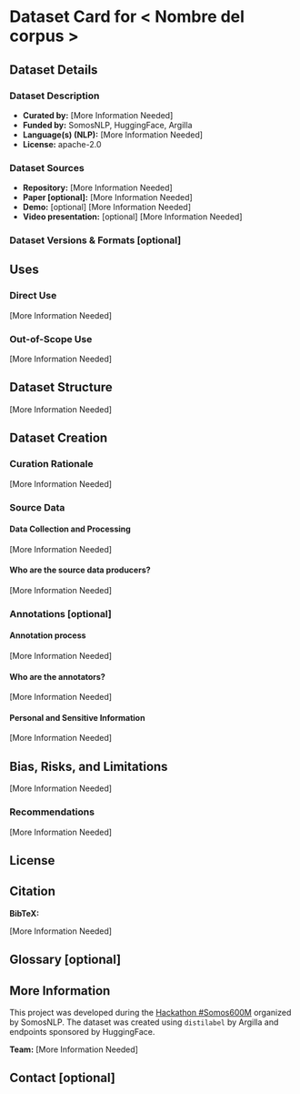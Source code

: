 <!--
Esta plantilla de Dataset Card es una adaptación de la de Hugging Face: https://github.com/huggingface/huggingface_hub/blob/main/src/huggingface_hub/templates/datasetcard_template.md

¿Cómo utilizar esta plantilla? Copia el contenido en el README.md del repo de tu dataset en el Hub de Hugging Face y rellena cada sección.

Para más información sobre cómo rellenar cada sección ver las docs: https://huggingface.co/docs/hub/datasets-cards y https://huggingface.co/docs/datasets/dataset_card

Para más información sobre la dataset card metadata ver: https://github.com/huggingface/hub-docs/blob/main/datasetcard.md?plain=1
-->

# Dataset Card for < Nombre del corpus >

<!-- Suele haber un nombre corto ("pretty name") para las URLs, tablas y demás y uno largo más descriptivo. Para crear el pretty name podéis utilizar acrónimos. -->

<!-- Resumen del corpus y motivación del proyecto (inc. los ODS relacionados). Esta sección es como el abstract. También se puede incluir aquí el logo del proyecto. -->

<!-- Si queréis incluir una versión de la Dataset Card en español, enlazarla aquí al principio (e.g. `README_es.md`).-->

## Dataset Details

### Dataset Description

<!-- Resumen del dataset. -->

- **Curated by:** [More Information Needed] <!-- Nombre de los miembros del equipo -->
- **Funded by:** SomosNLP, HuggingFace, Argilla <!-- Si contasteis con apoyo de otra entidad (e.g. vuestra universidad), añadidla aquí -->
- **Language(s) (NLP):** [More Information Needed] <!-- Enumerar las lenguas en las que se ha entrenado el modelo, especificando el país de origen. Utilizar códigos ISO. Por ejemplo: Spanish (`es-CL`, `es-ES`, `es-MX`), Catalan (`ca`), Quechua (`qu`).  -->
- **License:** apache-2.0 <!-- Elegid una licencia lo más permisiva posible teniendo en cuenta la licencia del model pre-entrenado y los datasets utilizados -->

### Dataset Sources

- **Repository:** [More Information Needed] <!-- Enlace al `main` del repo donde tengáis los scripts, i.e.: o del mismo repo del dataset en HuggingFace o a GitHub. -->
- **Paper [optional]:** [More Information Needed] <!-- Si vais a presentarlo a NAACL poned "WIP", "Comming soon!" o similar. Si no tenéis intención de presentarlo a ninguna conferencia ni escribir un preprint, eliminar. -->
- **Demo:** [optional] [More Information Needed] <!-- Enlace a la demo del dataset -->
- **Video presentation:** [optional] [More Information Needed] <!-- Enlace a vuestro vídeo de presentación en YouTube (están todos subidos aquí: https://www.youtube.com/playlist?list=PLTA-KAy8nxaASMwEUWkkTfMaDxWBxn-8J) -->

### Dataset Versions & Formats [optional]

<!-- Si tenéis varias versiones de vuestro dataset podéis combinarlas todas en un mismo repo y simplemente enlazar aquí los commits correspondientes. Ver ejemplo de https://huggingface.co/bertin-project/bertin-roberta-base-spanish -->

<!-- Si hay varias formatos del dataset (e.g. sin anotar, pregunta/respuesta, gemma) las podéis enumerar aquí. -->

## Uses

<!-- Address questions around how the dataset is intended to be used. -->

### Direct Use

<!-- This section describes suitable use cases for the dataset. -->

[More Information Needed]

### Out-of-Scope Use

<!-- This section addresses misuse, malicious use, and uses that the dataset will not work well for. -->

[More Information Needed]

## Dataset Structure

<!-- This section provides a description of the dataset fields, and additional information about the dataset structure such as criteria used to create the splits, relationships between data points, etc. -->

[More Information Needed]

## Dataset Creation

### Curation Rationale

<!-- Motivation for the creation of this dataset. -->

[More Information Needed]

### Source Data

<!-- This section describes the source data (e.g. news text and headlines, social media posts, translated sentences, ...). -->

#### Data Collection and Processing

<!-- This section describes the data collection and processing process such as data selection criteria, filtering and normalization methods, tools and libraries used, etc. -->

<!-- Enlazar aquí los scripts y notebooks utilizados para generar el corpus. -->

[More Information Needed]

#### Who are the source data producers?

<!-- This section describes the people or systems who originally created the data. It should also include self-reported demographic or identity information for the source data creators if this information is available. -->

[More Information Needed]

### Annotations [optional]

<!-- If the dataset contains annotations which are not part of the initial data collection, use this section to describe them. -->

#### Annotation process

<!-- This section describes the annotation process such as annotation tools used in the process, the amount of data annotated, annotation guidelines provided to the annotators, interannotator statistics, annotation validation, etc. -->

<!-- Enlazar aquí el notebook utilizado para crear el espacio de anotación de Argilla y la guía de anotación. -->

[More Information Needed]

#### Who are the annotators?

<!-- This section describes the people or systems who created the annotations. -->

[More Information Needed]

#### Personal and Sensitive Information

<!-- State whether the dataset contains data that might be considered personal, sensitive, or private (e.g., data that reveals addresses, uniquely identifiable names or aliases, racial or ethnic origins, sexual orientations, religious beliefs, political opinions, financial or health data, etc.). If efforts were made to anonymize the data, describe the anonymization process. -->

[More Information Needed]

## Bias, Risks, and Limitations

<!-- This section is meant to convey both technical and sociotechnical limitations. -->

<!-- Aquí podéis mencionar los posibles sesgos heredados según el origen de los datos y de las personas que lo han anotado, hablar del balance de las categorías representadas, los esfuerzos que habéis hecho para intentar mitigar sesgos y riesgos. -->

[More Information Needed]

### Recommendations

<!-- This section is meant to convey recommendations with respect to the bias, risk, and technical limitations.

Example:

Users should be made aware of the risks, biases and limitations of the dataset. More information needed for further recommendations. -->

[More Information Needed]

## License

<!-- Indicar bajo qué licencia se libera el dataset explicando, si no es apache 2.0, a qué se debe la licencia más restrictiva (i.e. herencia de los datos utilizados). -->

## Citation

<!-- If there is a paper or blog post introducing the dataset, the APA and Bibtex information for that should go in this section. -->

**BibTeX:**

[More Information Needed]

<!--

Aquí tenéis un ejemplo de cita de un dataset que podéis adaptar:

```
@software{benallal2024cosmopedia,
  author = {Ben Allal, Loubna and Lozhkov, Anton and Penedo, Guilherme and Wolf, Thomas and von Werra, Leandro},
  title = {Cosmopedia},
  month = February,
  year = 2024,
  url = {https://huggingface.co/datasets/HuggingFaceTB/cosmopedia}
}
```

- benallal2024cosmopedia -> nombre + año + nombre del dataset
- author: lista de miembros del equipo
- title: nombre del dataset
- year: año
- url: enlace al dataset

-->

## Glossary [optional]

<!-- If relevant, include terms and calculations in this section that can help readers understand the dataset or dataset card. -->

## More Information

<!-- Indicar aquí que el marco en el que se desarrolló el proyecto, en esta sección podéis incluir agradecimientos y más información sobre los miembros del equipo. Podéis adaptar el ejemplo a vuestro gusto. -->

This project was developed during the [Hackathon #Somos600M](https://somosnlp.org/hackathon) organized by SomosNLP. The dataset was created using `distilabel` by Argilla and endpoints sponsored by HuggingFace.

**Team:** [More Information Needed]

<!--
- [Name 1](Link to Hugging Face profile)
- [Name 2](Link to Hugging Face profile)
-->

## Contact [optional]

<!-- Email de contacto para´posibles preguntas sobre el dataset. -->
